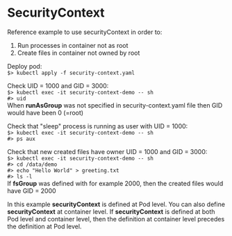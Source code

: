 # SecurityContext

Reference example to use securityContext in order to:

1. Run processes in container not as root
2. Create files in container not owned by root

Deploy pod:\
`$> kubectl apply -f security-context.yaml`

Check UID = 1000 and GID = 3000:\
`$> kubectl exec -it security-context-demo -- sh`\
`#> uid`\
When **runAsGroup** was not specified in security-context.yaml file then GID would have been 0 (=root)

Check that "sleep" process is running as user with UID = 1000:\
`$> kubectl exec -it security-context-demo -- sh`\
`#> ps aux`

Check that new created files have owner UID = 1000 and GID = 3000:\
`$> kubectl exec -it security-context-demo -- sh`\
`#> cd /data/demo`\
`#> echo "Hello World" > greeting.txt`\
`#> ls -l`\
If **fsGroup** was defined with for example 2000, then the created files would have GID = 2000

In this example **securityContext** is defined at Pod level. You can also define **securityContext** at container level. If **securityContext** is defined at both Pod level and container level, then the definition at container level precedes the definition at Pod level. 